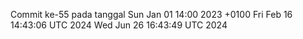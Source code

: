 Commit ke-55 pada tanggal Sun Jan 01 14:00 2023 +0100
Fri Feb 16 14:43:06 UTC 2024
Wed Jun 26 16:43:49 UTC 2024
